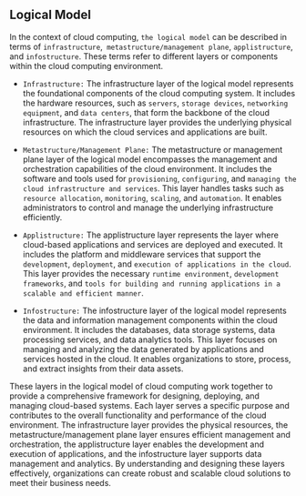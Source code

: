 ## Logical Model

In the context of cloud computing, `the logical model` can be described in terms of `infrastructure`,` metastructure/management plane`, `applistructure`, and `infostructure`. These terms refer to different layers or components within the cloud computing environment.

+ `Infrastructure:` The infrastructure layer of the logical model represents the foundational components of the cloud computing system. It includes the hardware resources, such as `servers`, `storage devices`, `networking equipment`, and `data centers`, that form the backbone of the cloud infrastructure. The infrastructure layer provides the underlying physical resources on which the cloud services and applications are built.

+ `Metastructure/Management Plane:` The metastructure or management plane layer of the logical model encompasses the management and orchestration capabilities of the cloud environment. It includes the software and tools used for `provisioning`, `configuring`, and `managing the cloud infrastructure and services`. This layer handles tasks such as `resource allocation`, `monitoring`, `scaling`, and `automation`. It enables administrators to control and manage the underlying infrastructure efficiently.

+ `Applistructure:` The applistructure layer represents the layer where cloud-based applications and services are deployed and executed. It includes the platform and middleware services that support the `development`, `deployment`, and `execution of applications in the cloud`. This layer provides the necessary `runtime environment`, `development frameworks`, and `tools for building and running applications in a scalable and efficient manner`.

+ `Infostructure:` The infostructure layer of the logical model represents the data and information management components within the cloud environment. It includes the databases, data storage systems, data processing services, and data analytics tools. This layer focuses on managing and analyzing the data generated by applications and services hosted in the cloud. It enables organizations to store, process, and extract insights from their data assets.

These layers in the logical model of cloud computing work together to provide a comprehensive framework for designing, deploying, and managing cloud-based systems. Each layer serves a specific purpose and contributes to the overall functionality and performance of the cloud environment. The infrastructure layer provides the physical resources, the metastructure/management plane layer ensures efficient management and orchestration, the applistructure layer enables the development and execution of applications, and the infostructure layer supports data management and analytics. By understanding and designing these layers effectively, organizations can create robust and scalable cloud solutions to meet their business needs.

